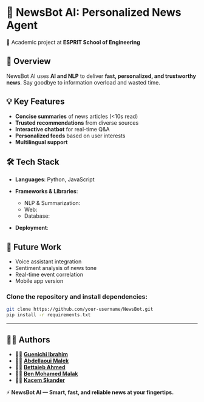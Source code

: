 # 📰 NewsBot AI: Personalized News Agent
📌 Academic project at **ESPRIT School of Engineering**

## 🚀 Overview
NewsBot AI uses **AI and NLP** to deliver **fast, personalized, and trustworthy news**. Say goodbye to information overload and wasted time.

## 💡 Key Features
- **Concise summaries** of news articles (<10s read)  
- **Trusted recommendations** from diverse sources  
- **Interactive chatbot** for real-time Q&A  
- **Personalized feeds** based on user interests  
- **Multilingual support**

## 🛠️ Tech Stack

- **Languages**: Python, JavaScript

- **Frameworks & Libraries**:
  - NLP & Summarization: 
  - Web: 
  - Database: 

- **Deployment**: 

## 🔭 Future Work
- Voice assistant integration  
- Sentiment analysis of news tone  
- Real-time event correlation  
- Mobile app version

### Clone the repository and install dependencies:
```bash
git clone https://github.com/your-username/NewsBot.git
pip install -r requirements.txt
```
---
## 🧑‍💻 Authors

- 👨‍💻 **[Guenichi Ibrahim](https://www.linkedin.com/in/ibrahim-guenichi-b38a77217/)**
- 👩‍💻 **[Abdellaoui Malek](https://www.linkedin.com/in/malek-abdellaoui)**
- 👨‍💻 **[Bettaieb Ahmed](https://www.linkedin.com/in/ahmed-bettaieb-a45285348/)**
- 👩‍💻 **[Ben Mohamed Malak](https://www.linkedin.com/in/malak-ben-mohamed-238663348/)**
- 👨‍💻 **[Kacem Skander](https://www.linkedin.com/in/skander-kacem-45639a348/)**

⚡ **NewsBot AI — Smart, fast, and reliable news at your fingertips.**
